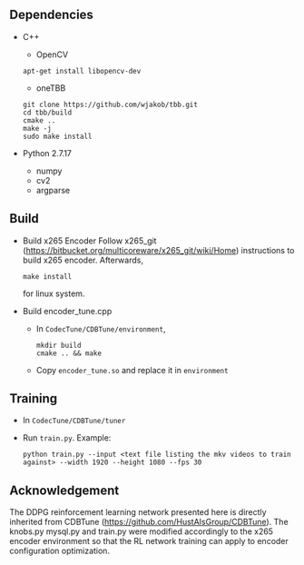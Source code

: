 ## Dependencies

- C++
   - OpenCV


   ```OpenCV
   apt-get install libopencv-dev
   ```
   
   - oneTBB


   ```TBB
   git clone https://github.com/wjakob/tbb.git
   cd tbb/build
   cmake ..
   make -j
   sudo make install
   ```
 
- Python 2.7.17
   - numpy
   - cv2
   - argparse


## Build

- Build x265 Encoder
   Follow x265_git (https://bitbucket.org/multicoreware/x265_git/wiki/Home) instructions to build x265 encoder. Afterwards, 
   
   ```x265
   make install
   ```
   
   for linux system. 
- Build encoder_tune.cpp
   - In `CodecTune/CDBTune/environment`,
   
      ```mkdir
      mkdir build
      cmake .. && make
      ```
      
   - Copy `encoder_tune.so` and replace it in `environment`

## Training

- In `CodecTune/CDBTune/tuner`
- Run `train.py`. Example:

   ```train
   python train.py --input <text file listing the mkv videos to train against> --width 1920 --height 1080 --fps 30
   ```

## Acknowledgement
The DDPG reinforcement learning network presented here is directly inherited from CDBTune (https://github.com/HustAIsGroup/CDBTune). The knobs.py mysql.py and train.py were modified accordingly to the x265 encoder environment so that the RL network training can apply to encoder configuration optimization. 

